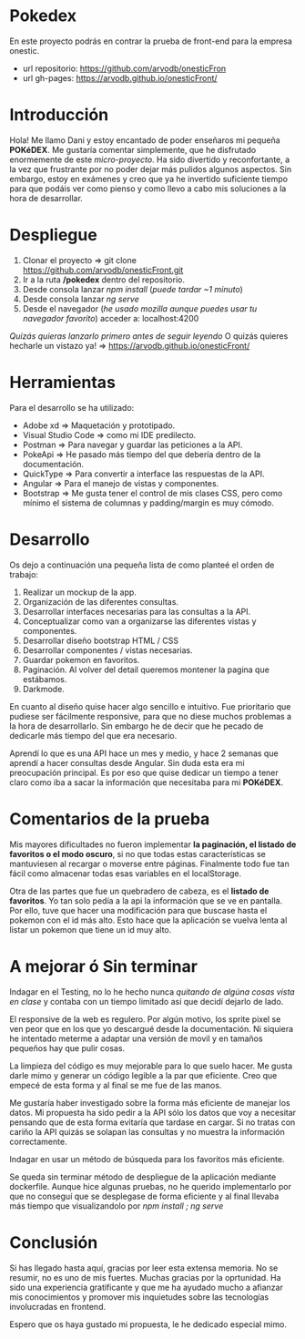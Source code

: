 # Pokedex
En este proyecto podrás en contrar la prueba de front-end para la empresa onestic.

- url repositorio: https://github.com/arvodb/onesticFron
- url gh-pages: https://arvodb.github.io/onesticFront/

# Introducción

Hola! Me llamo Dani y estoy encantado de poder enseñaros mi pequeña **POKéDEX**.
Me gustaría comentar simplemente, que he disfrutado enormemente de este *micro-proyecto*. Ha sido divertido y reconfortante, a la vez que frustrante por no poder dejar más pulidos algunos aspectos. Sin embargo, estoy en exámenes y creo que ya he invertido suficiente tiempo para que podáis ver como pienso y como llevo a cabo mis soluciones a la hora de desarrollar.

# Despliegue

1. Clonar el proyecto => git clone https://github.com/arvodb/onesticFront.git
1. Ir a la ruta **/pokedex** dentro del repositorio.
2. Desde consola lanzar *npm install* (*puede tardar ~1 minuto*)
3. Desde consola lanzar *ng serve*
4. Desde el navegador (*he usado mozilla aunque puedes usar tu navegador favorito*) acceder a: localhost:4200

*Quizás quieras lanzarlo primero antes de seguir leyendo*
O quizás quieres hecharle un vistazo ya! => https://arvodb.github.io/onesticFront/

# Herramientas

Para el desarrollo se ha utilizado:
- Adobe xd => Maquetación y prototipado.
- Visual Studio Code => como mi IDE predilecto.
- Postman => Para navegar y guardar las peticiones a la API.
- PokeApi => He pasado más tiempo del que debería dentro de la documentación.
- QuickType => Para convertir a interface las respuestas de la API.
- Angular => Para el manejo de vistas y componentes.
- Bootstrap => Me gusta tener el control de mis clases CSS, pero como mínimo el sistema de columnas y padding/margin es muy cómodo.



# Desarrollo

Os dejo a continuación una pequeña lista de como planteé el orden de trabajo:

1. Realizar un mockup de la app.
2. Organización de las diferentes consultas.
3. Desarrollar interfaces necesarias para las consultas a la API.
4. Conceptualizar como van a organizarse las diferentes vistas y componentes.
5. Desarrollar diseño bootstrap HTML / CSS
6. Desarrollar componentes / vistas necesarias.
7. Guardar pokemon en favoritos.
8. Paginación. Al volver del detail queremos montener la pagina que estábamos.
9. Darkmode.

En cuanto al diseño quise hacer algo sencillo e intuitivo. Fue prioritario que pudiese ser fácilmente responsive, para que no diese muchos problemas a la hora de desarrollarlo. Sin embargo he de decir que he pecado de dedicarle más tiempo del que era necesario.

Aprendí lo que es una API hace un mes y medio, y hace 2 semanas que aprendí a hacer consultas desde Angular. Sin duda esta era mi preocupación principal. Es por eso que quise dedicar un tiempo a tener claro como iba a sacar la información que necesitaba para mi **POKéDEX**.

# Comentarios de la prueba

Mis mayores dificultades no fueron implementar **la paginación, el listado de favoritos o el modo oscuro**, si no que todas estas características se mantuviesen al recargar o moverse entre páginas. Finalmente todo fue tan fácil como almacenar todas esas variables en el localStorage.

Otra de las partes que fue un quebradero de cabeza, es el **listado de favoritos**. Yo tan solo pedía a la api la información que se ve en pantalla. Por ello, tuve que hacer una modificación para que buscase hasta el pokemon con el id más alto. Esto hace que la aplicación se vuelva lenta al listar un pokemon que tiene un id muy alto.

# A mejorar ó Sin terminar

Indagar en el Testing, no lo he hecho nunca *quitando de algúna cosas vista en clase* y contaba con un tiempo limitado así que decidí dejarlo de lado.

El responsive de la web es regulero. Por algún motivo, los sprite pixel se ven peor que en los que yo descargué desde la documentación. Ni siquiera he intentado meterme a adaptar una versión de movil y en tamaños pequeños hay que pulir cosas.

La limpieza del código es muy mejorable para lo que suelo hacer. Me gusta darle mimo y generar un código legible a la par que eficiente. Creo que empecé de esta forma y al final se me fue de las manos.

Me gustaría haber investigado sobre la forma más eficiente de manejar los datos. Mi propuesta ha sido pedir a la API sólo los datos que voy a necesitar pensando que de esta forma evitaría que tardase en cargar. Si no tratas con cariño la API quizás se solapan las consultas y no muestra la información correctamente.

Indagar en usar un método de búsqueda para los favoritos más eficiente.

Se queda sin terminar método de despliegue de la aplicación mediante dockerfile. Aunque hice algunas pruebas, no he querido implementarlo por que no conseguí que se desplegase de forma eficiente y al final llevaba más tiempo que visualizandolo por *npm install ; ng serve*

# Conclusión

Si has llegado hasta aquí, gracias por leer esta extensa memoria. No se resumir, no es uno de mis fuertes. Muchas gracias por la oprtunidad. Ha sido una experiencia gratificante y que me ha ayudado mucho a afianzar mis conocimientos y promover mis inquietudes sobre las tecnologías involucradas en frontend.

Espero que os haya gustado mi propuesta, le he dedicado especial mimo.
